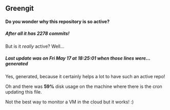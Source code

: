 ## Greengit

#### Do you wonder why this repository is so active?

##### After all it has 2278 commits!

But is it *really* active? Well...

##### Last update was on Fri May 17 at 18:25:01 when those lines were... generated

Yes, generated, because it certainly helps a lot to have such an active repo!

Oh and there was **59%** disk usage on the machine
where there is the cron updating this file.

Not the best way to monitor a VM in the cloud but it works! :)
